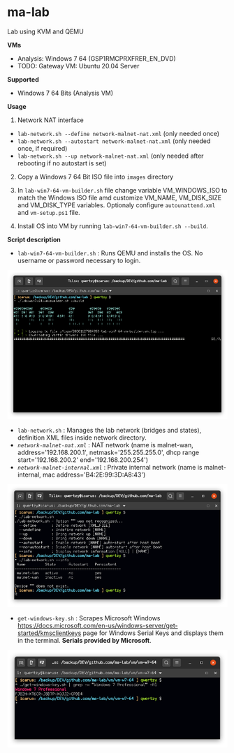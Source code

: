 # ma-lab
Lab using KVM and QEMU

**VMs**
- Analysis: Windows 7 64 (GSP1RMCPRXFRER_EN_DVD)
- TODO: Gateway VM: Ubuntu 20.04 Server

**Supported**
- Windows 7 64 Bits (Analysis VM)

**Usage**
1. Network NAT interface
- `lab-network.sh --define network-malnet-nat.xml` (only needed once)
- `lab-network.sh --autostart network-malnet-nat.xml` (only needed once, if required)
- `lab-network.sh --up network-malnet-nat.xml` (only needed after rebooting if no autostart is set)

2. Copy a Windows 7 64 Bit ISO file into `images` directory

3. In `lab-win7-64-vm-builder.sh` file change variable VM_WINDOWS_ISO to match the Windows ISO file amd customize VM_NAME, VM_DISK_SIZE and VM_DISK_TYPE variables. Optionaly configure `autounattend.xml` and `vm-setup.ps1` file.

4. Install OS into VM by running `lab-win7-64-vm-builder.sh --build`.

**Script description**
- `lab-win7-64-vm-builder.sh` : Runs QEMU and installs the OS. No username or password necessary to login.

![](./screenshots/lab-win7-64-vm-builder.png)

- `lab-network.sh` : Manages the lab network (bridges and states), definition XML files inside network directory. 
- *`network-malnet-nat.xml`* : NAT network (name is malnet-wan, address='192.168.200.1', netmask='255.255.255.0', dhcp range start='192.168.200.2' end='192.168.200.254')
- *`network-malnet-internal.xml`* : Private internal network (name is malnet-internal, mac address='B4:2E:99:3D:A8:43')

![](./screenshots/lab-network.png)

- `get-windows-key.sh` : Scrapes Microsoft Windows https://docs.microsoft.com/en-us/windows-server/get-started/kmsclientkeys page for Windows Serial Keys and displays them in the terminal. **Serials provided by Microsoft**.

![](./screenshots/get-windows-key.png)
